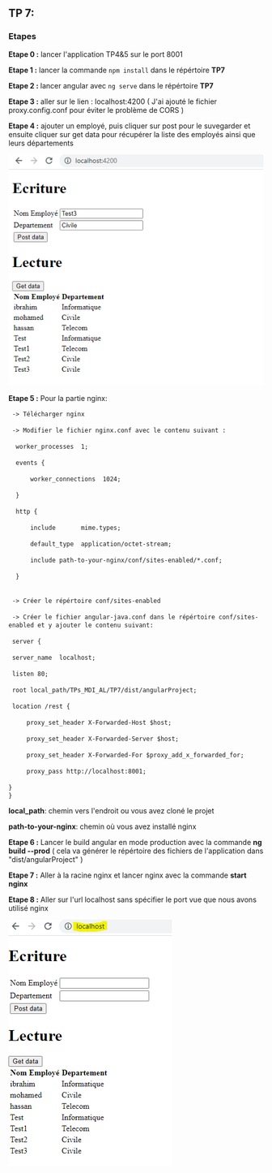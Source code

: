 ## TP 7:

### Etapes

**Etape 0 :** lancer l'application TP4&5 sur le port 8001

**Etape 1 :** lancer la commande `npm install` dans le répértoire **TP7**

**Etape 2 :** lancer angular avec `ng serve` dans le répértoire **TP7**

**Etape 3 :** aller sur le lien : localhost:4200 ( J'ai ajouté le fichier proxy.config.conf pour éviter le problème de CORS ) 

**Etape 4 :** ajouter un employé, puis cliquer sur post pour le suvegarder et ensuite cliquer sur get data pour récupérer la liste 
des employés ainsi que leurs départements

![](../images/getPostData.png)  

**Etape 5 :** Pour la partie nginx:

     -> Télécharger nginx

     -> Modifier le fichier nginx.conf avec le contenu suivant :

      worker_processes  1;

      events {

          worker_connections  1024;

      }

      http {

          include       mime.types;

          default_type  application/octet-stream;

          include path-to-your-nginx/conf/sites-enabled/*.conf;

      }


     -> Créer le répértoire conf/sites-enabled 

     -> Créer le fichier angular-java.conf dans le répértoire conf/sites-enabled et y ajouter le contenu suivant:

     server {

     server_name  localhost;

     listen 80;

     root local_path/TPs_MDI_AL/TP7/dist/angularProject;

     location /rest {

         proxy_set_header X-Forwarded-Host $host;

         proxy_set_header X-Forwarded-Server $host;

         proxy_set_header X-Forwarded-For $proxy_add_x_forwarded_for;

         proxy_pass http://localhost:8001;

    }
    }
      
**local_path**: chemin vers l'endroit ou vous avez cloné le projet

**path-to-your-nginx**: chemin où vous avez installé nginx
    
**Etape 6 :** Lancer le build angular en mode production avec la commande **ng build --prod** ( cela va générer le répértoire des fichiers de l'application dans "dist/angularProject" )

**Etape 7 :** Aller à la racine nginx et lancer nginx avec la commande **start nginx**

**Etape 8 :** Aller sur l'url localhost sans spécifier le port vue que nous avons utilisé nginx

![](../images/getPostDataNginx.png)
